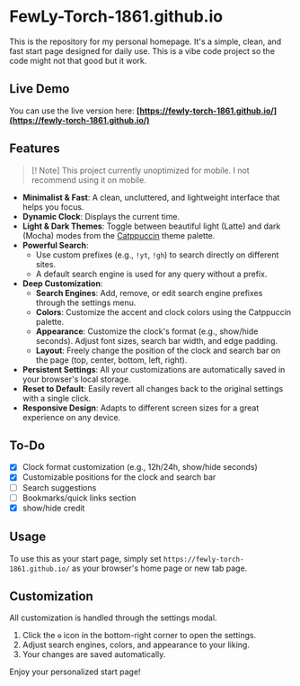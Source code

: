 # FewLy-Torch-1861.github.io

This is the repository for my personal homepage. It's a simple, clean, and fast start page designed for daily use.
This is a vibe code project so the code might not that good but it work.

## Live Demo

You can use the live version here: **[https://fewly-torch-1861.github.io/](https://fewly-torch-1861.github.io/)**

## Features

> [! Note]
> This project currently unoptimized for mobile.
> I not recommend using it on mobile.

- **Minimalist & Fast**: A clean, uncluttered, and lightweight interface that helps you focus.
- **Dynamic Clock**: Displays the current time.
- **Light & Dark Themes**: Toggle between beautiful light (Latte) and dark (Mocha) modes from the [Catppuccin](https://github.com/catppuccin/catppuccin) theme palette.
- **Powerful Search**:
  - Use custom prefixes (e.g., `!yt`, `!gh`) to search directly on different sites.
  - A default search engine is used for any query without a prefix.
- **Deep Customization**:
  - **Search Engines**: Add, remove, or edit search engine prefixes through the settings menu.
  - **Colors**: Customize the accent and clock colors using the Catppuccin palette.
  - **Appearance**: Customize the clock's format (e.g., show/hide seconds). Adjust font sizes, search bar width, and edge padding.
  - **Layout**: Freely change the position of the clock and search bar on the page (top, center, bottom, left, right).
- **Persistent Settings**: All your customizations are automatically saved in your browser's local storage.
- **Reset to Default**: Easily revert all changes back to the original settings with a single click.
- **Responsive Design**: Adapts to different screen sizes for a great experience on any device.

## To-Do

- [x] Clock format customization (e.g., 12h/24h, show/hide seconds)
- [x] Customizable positions for the clock and search bar
- [ ] Search suggestions
- [ ] Bookmarks/quick links section
- [x] show/hide credit

## Usage

To use this as your start page, simply set `https://fewly-torch-1861.github.io/` as your browser's home page or new tab page.

## Customization

All customization is handled through the settings modal.

1.  Click the **`⚙️`** icon in the bottom-right corner to open the settings.
2.  Adjust search engines, colors, and appearance to your liking.
3.  Your changes are saved automatically.

Enjoy your personalized start page!
